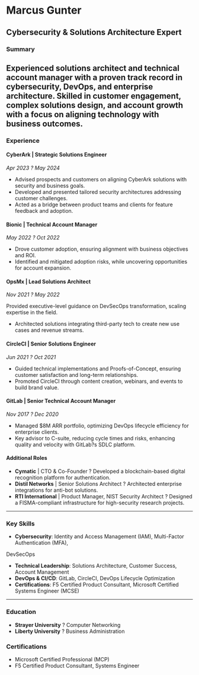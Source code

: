 # Marcus Gunter
**Cybersecurity & Solutions Architecture Expert**
---
### Summary
Experienced solutions architect and technical account manager with a proven track record in
cybersecurity, DevOps, and enterprise architecture. Skilled in customer engagement, complex
solutions design, and account growth with a focus on aligning technology with business outcomes.
---
### Experience
#### CyberArk | Strategic Solutions Engineer
_Apr 2023 ? May 2024_
- Advised prospects and customers on aligning CyberArk solutions with security and business goals.
- Developed and presented tailored security architectures addressing customer challenges.
- Acted as a bridge between product teams and clients for feature feedback and adoption.
#### Bionic | Technical Account Manager
_May 2022 ? Oct 2022_
- Drove customer adoption, ensuring alignment with business objectives and ROI.
- Identified and mitigated adoption risks, while uncovering opportunities for account expansion.
#### OpsMx | Lead Solutions Architect
_Nov 2021 ? May 2022_

Provided executive-level guidance on DevSecOps transformation, scaling expertise in the field.
- Architected solutions integrating third-party tech to create new use cases and revenue streams.
#### CircleCI | Senior Solutions Engineer
_Jun 2021 ? Oct 2021_
- Guided technical implementations and Proofs-of-Concept, ensuring customer satisfaction and
long-term relationships.
- Promoted CircleCI through content creation, webinars, and events to build brand value.
#### GitLab | Senior Technical Account Manager
_Nov 2017 ? Dec 2020_
- Managed $8M ARR portfolio, optimizing DevOps lifecycle efficiency for enterprise clients.
- Key advisor to C-suite, reducing cycle times and risks, enhancing quality and velocity with
GitLab?s SDLC platform.
#### Additional Roles
- **Cymatic** | CTO & Co-Founder ? Developed a blockchain-based digital recognition platform for
authentication.
- **Distil Networks** | Senior Solutions Architect ? Architected enterprise integrations for anti-bot
solutions.
- **RTI International** | Product Manager, NIST Security Architect ? Designed a FISMA-compliant
infrastructure for high-security research projects.
---
### Key Skills
- **Cybersecurity**: Identity and Access Management (IAM), Multi-Factor Authentication (MFA),

DevSecOps
- **Technical Leadership**: Solutions Architecture, Customer Success, Account Management
- **DevOps & CI/CD**: GitLab, CircleCI, DevOps Lifecycle Optimization
- **Certifications**: F5 Certified Product Consultant, Microsoft Certified Systems Engineer (MCSE)
---
### Education
- **Strayer University** ? Computer Networking
- **Liberty University** ? Business Administration
 
### Certifications
- Microsoft Certified Professional (MCP)
- F5 Certified Product Consultant, Systems Engineer